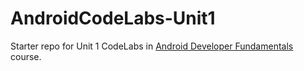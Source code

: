 # AndroidCodeLabs-Unit1
Starter repo for Unit 1 CodeLabs in [Android Developer Fundamentals](https://developer.android.com/courses/fundamentals-training/overview-v2) course.